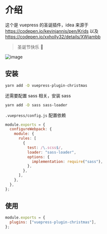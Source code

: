# 介绍

这个是 vuepress 的圣诞插件，idea 来源于 <https://codepen.io/kevinjannis/pen/Krids> 以及 <https://codepen.io/xxholly32/details/XWjambb>

> 圣诞节快乐 🎄

![image](https://user-images.githubusercontent.com/6063358/103071375-6dbc5180-45fe-11eb-9a55-b2124981ac12.png)

## 安装

```bash
yarn add -D vuepress-plugin-christmas
```

还需要配置 sass 相关，安装 sass

```bash
yarn add -D sass sass-loader
```

`.vuepress/config.js` 配置依赖

```js
module.exports = {
  configureWebpack: {
    module: {
      rules: [
        {
          test: /\.scss$/,
          loader: "sass-loader",
          options: {
            implementation: require("sass"),
          },
        },
      ],
    },
  },
};
```

## 使用

```js
module.exports = {
  plugins: ["vuepress-plugin-christmas"],
};
```
